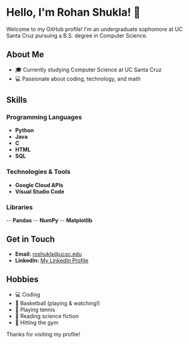 # Hello, I'm Rohan Shukla! 👋

Welcome to my GitHub profile! I'm an undergraduate sophomore at UC Santa Cruz pursuing a B.S. degree in Computer Science. 

## About Me
- 🎓 Currently studying Computer Science at UC Santa Cruz
- 💻 Passionate about coding, technology, and math

## Skills
### Programming Languages
- **Python**
- **Java**
- **C**
- **HTML**
- **SQL**

### Technologies & Tools
- **Google Cloud APIs**
- **Visual Studio Code**

### Libraries
-- **Pandas**
-- **NumPy**
-- **Matplotlib**

## Get in Touch
- **Email:** [roshukla@ucsc.edu](mailto:roshukla@ucsc.edu)
- **LinkedIn:** [My LinkedIn Profile](https://www.linkedin.com/in/rohan-shukla-3r23s5)


## Hobbies
- 💻 Coding
- 🏀 Basketball (playing & watching!)
- 🎾 Playing tennis
- 📖 Reading science fiction
- 💪 Hitting the gym

Thanks for visiting my profile!
